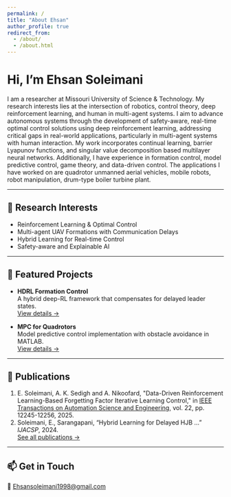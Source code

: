 ```yaml
---
permalink: /
title: "About Ehsan"
author_profile: true
redirect_from: 
  - /about/
  - /about.html
---
```


# Hi, I’m **Ehsan Soleimani**

I am a researcher at Missouri University of Science & Technology. My research interests lies at the intersection of robotics, control theory, deep reinforcement learning, and human in multi-agent systems. I aim to advance autonomous systems through the development of safety-aware, real-time optimal control solutions using deep reinforcement learning, addressing critical gaps in real-world applications, particularly in multi-agent systems with human interaction. My work incorporates continual learning, barrier Lyapunov functions, and singular value decomposition based multilayer neural networks. 
Additionally, I have experience in formation control, model predictive control, game theory, and data-driven control. The applications I have worked on are quadrotor unmanned aerial vehicles, mobile robots, robot manipulation, drum-type boiler turbine plant.

---

## 🔭 Research Interests

- Reinforcement Learning & Optimal Control  
- Multi-agent UAV Formations with Communication Delays  
- Hybrid Learning for Real-time Control  
- Safety-aware and Explainable AI  

---

## 🚀 Featured Projects

- **HDRL Formation Control**  
  A hybrid deep-RL framework that compensates for delayed leader states.  
  [View details →](/portfolio/uav-formation)

- **MPC for Quadrotors**  
  Model predictive control implementation with obstacle avoidance in MATLAB.  
  [View details →](/portfolio/mpc-quadrotor)

---

## 📄 Publications

1. E. Soleimani, A. K. Sedigh and A. Nikoofard, "Data-Driven Reinforcement Learning-Based Forgetting Factor Iterative Learning Control," in [IEEE Transactions on Automation Science and Engineering](https://ieeexplore.ieee.org/abstract/document/10879362), vol. 22, pp. 12245-12256, 2025.
2. Soleimani, E., Sarangapani, “Hybrid Learning for Delayed HJB …” *IJACSP*, 2024.  
[See all publications →](/publications)

---

## 📫 Get in Touch

 📧 Ehsansoleimani1998@gmail.com
